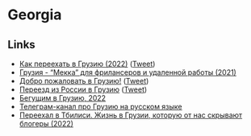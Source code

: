# Georgia

## Links

- [Как переехать в Грузию (2022)](https://t.me/rbordunov/2141) ([Tweet](https://twitter.com/RomaBordunoff/status/1497496916652871680))
- [Грузия - “Мекка” для фрилансеров и удаленной работы (2021)](https://internationalwealth.info/working-abroad/tbilisi-v-top-3-luchshih-gorodov-dlja-udalennoj-raboty/)
- [Добро пожаловать в Грузию!](https://ingakudracheva.notion.site/bbfdfe4eb1f64ecd97286dc5b0363431) ([Tweet](https://twitter.com/Inga_Kudracheva/status/1498323390121324544))
- [Переезд из России в Грузию](https://russiansingeorgia.me/) ([Tweet](https://twitter.com/vasya_ryba/status/1497759100783976451))
- [Бегущим в Грузию, 2022](https://artemzin.com/blog/georgia-runner-2022-net-voine/)
- [Телеграм-канал про Грузию на русском языке](https://t.me/nlevshitstelegram)
- [Переехал в Тбилиси. Жизнь в Грузии, которую от нас скрывают блогеры (2022)](https://www.youtube.com/watch?v=CbCRgqOheDQ)
